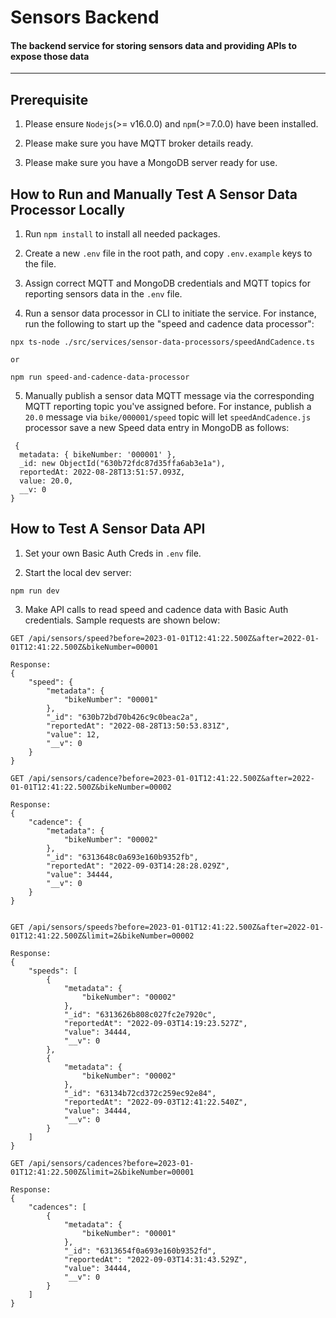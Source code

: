 # Sensors Backend

#### The backend service for storing sensors data and providing APIs to expose those data

---

## Prerequisite

1. Please ensure `Nodejs`(>= v16.0.0) and `npm`(>=7.0.0) have been installed.

2. Please make sure you have MQTT broker details ready.

3. Please make sure you have a MongoDB server ready for use.

## How to Run and Manually Test A Sensor Data Processor Locally

1. Run `npm install` to install all needed packages.

2. Create a new `.env` file in the root path, and copy `.env.example` keys to the file.

3. Assign correct MQTT and MongoDB credentials and MQTT topics for reporting sensors data in the `.env` file.

4. Run a sensor data processor in CLI to initiate the service. For instance, run the following to start up the "speed and cadence data processor":

```
npx ts-node ./src/services/sensor-data-processors/speedAndCadence.ts

or

npm run speed-and-cadence-data-processor
```

5. Manually publish a sensor data MQTT message via the corresponding MQTT reporting topic you've assigned before. For instance, publish a `20.0` message via `bike/000001/speed` topic will let `speedAndCadence.js` processor save a new Speed data entry in MongoDB as follows:

```
 {
  metadata: { bikeNumber: '000001' },
  _id: new ObjectId("630b72fdc87d35ffa6ab3e1a"),
  reportedAt: 2022-08-28T13:51:57.093Z,
  value: 20.0,
  __v: 0
}
```
## How to Test A Sensor Data API

1. Set your own Basic Auth Creds in `.env` file.

2. Start the local dev server:

```
npm run dev
```

3. Make API calls to read speed and cadence data with Basic Auth credentials. Sample requests are shown below:

```
GET /api/sensors/speed?before=2023-01-01T12:41:22.500Z&after=2022-01-01T12:41:22.500Z&bikeNumber=00001

Response:
{
    "speed": {
        "metadata": {
            "bikeNumber": "00001"
        },
        "_id": "630b72bd70b426c9c0beac2a",
        "reportedAt": "2022-08-28T13:50:53.831Z",
        "value": 12,
        "__v": 0
    }
}

GET /api/sensors/cadence?before=2023-01-01T12:41:22.500Z&after=2022-01-01T12:41:22.500Z&bikeNumber=00002

Response:
{
    "cadence": {
        "metadata": {
            "bikeNumber": "00002"
        },
        "_id": "6313648c0a693e160b9352fb",
        "reportedAt": "2022-09-03T14:28:28.029Z",
        "value": 34444,
        "__v": 0
    }
}


GET /api/sensors/speeds?before=2023-01-01T12:41:22.500Z&after=2022-01-01T12:41:22.500Z&limit=2&bikeNumber=00002

Response:
{
    "speeds": [
        {
            "metadata": {
                "bikeNumber": "00002"
            },
            "_id": "6313626b808c027fc2e7920c",
            "reportedAt": "2022-09-03T14:19:23.527Z",
            "value": 34444,
            "__v": 0
        },
        {
            "metadata": {
                "bikeNumber": "00002"
            },
            "_id": "63134b72cd372c259ec92e84",
            "reportedAt": "2022-09-03T12:41:22.540Z",
            "value": 34444,
            "__v": 0
        }
    ]
}

GET /api/sensors/cadences?before=2023-01-01T12:41:22.500Z&limit=2&bikeNumber=00001

Response:
{
    "cadences": [
        {
            "metadata": {
                "bikeNumber": "00001"
            },
            "_id": "6313654f0a693e160b9352fd",
            "reportedAt": "2022-09-03T14:31:43.529Z",
            "value": 34444,
            "__v": 0
        }
    ]
}

```
